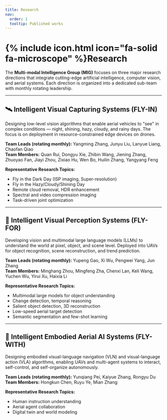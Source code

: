 ```yaml
---
title: Research
nav:
  order: 1
  tooltip: Published works
---
```


# {% include icon.html icon="fa-solid fa-microscope" %}Research

The **Multi-modal Intelligence Group (MIG)** focuses on three major research directions that integrate cutting-edge artificial intelligence, computer vision, and aerial systems. Each direction is organized into a dedicated sub-team with monthly rotating leadership.

---

## 🛰️ Intelligent Visual Capturing Systems (FLY-IN)

Designing low-level vision algorithms that enable aerial vehicles to "see" in complex conditions — night, shining, hazy, cloudy, and rainy days. The focus is on deployment in resource-constrained edge devices on drones.

**Team Leads (rotating monthly):** Yangming Zhang, Junyu Liu, Lanyue Liang, Chaofan Qiao  
**Team Members:** Quan Rui, Dongyu Xie, Zhibin Wang, Jiening Zhang, Zhuoyao Fan, Jiayi Zhou, Zixiao Hu, Wen Bo, Huilin Zhang, Yangyang Feng

**Representative Research Topics:**
- Fly in the Dark Day (ISP imaging, Super-resolution)  
- Fly in the Hazy/Cloudy/Shining Day  
- Remote cloud removal, HDR enhancement  
- Spectral and video compression imaging  
- Task-driven joint optimization

---

## 🧠 Intelligent Visual Perception Systems (FLY-FOR)

Developing vision and multimodal large language models (LLMs) to understand the world at pixel, object, and scene level. Deployed into UAVs for object recognition, scene reconstruction, and trend prediction.

**Team Leads (rotating monthly):** Yupeng Gao, Xi Wu, Pengwei Yang, Jun Zhang  
**Team Members:** Minghang Zhou, Mingfeng Zha, Chenxi Lan, Keli Wang, Yuchen Wu, Yirui Xu, Haixia Li

**Representative Research Topics:**
- Multimodal large models for object understanding  
- Change detection, temporal reasoning  
- Salient object detection, 3D reconstruction  
- Low-speed aerial target detection  
- Semantic segmentation and few-shot learning

---

## 🤖 Intelligent Embodied Aerial AI Systems (FLY-WITH)

Designing embodied visual-language navigation (VLN) and visual-language action (VLA) algorithms, enabling UAVs and multi-agent systems to interact, self-control, and self-organize autonomously.

**Team Leads (rotating monthly):** Yunqiang Pei, Kaiyue Zhang, Rongyu Du  
**Team Members:** Hongkun Chen, Ruyu Ye, Mian Zhang

**Representative Research Topics:**
- Human instruction understanding  
- Aerial agent collaboration  
- Digital twin and world modeling  

